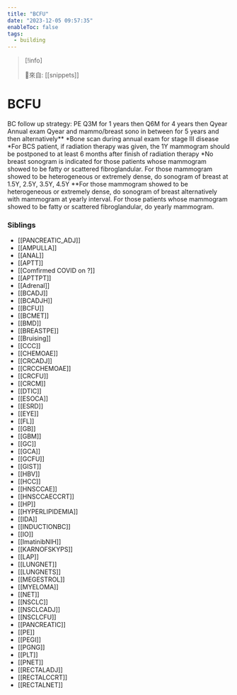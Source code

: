 ```yaml
---
title: "BCFU"
date: "2023-12-05 09:57:35"
enableToc: false
tags:
  - building
---
```


> [!info]
>
> 🌱來自: [[snippets]]

# BCFU

BC follow up strategy:
PE Q3M for 1 years then Q6M for 4 years then Qyear
Annual exam Qyear and mammo/breast sono in between for 5 years and then alternatively**
*Bone scan during annual exam for stage III disease
*For BCS patient, if radiation therapy was given, the 1Y mammogram should be postponed to at least 6 months after finish of radiation therapy
\*No breast sonogram is indicated for those patients whose mammogram showed to be fatty or scattered fibroglandular. For those mammogram showed to be heterogeneous or extremely dense, do sonogram of breast at 1.5Y, 2.5Y, 3.5Y, 4.5Y
**For those mammogram showed to be heterogeneous or extremely dense, do sonogram of breast alternatively with mammogram at yearly interval. For those patients whose mammogram showed to be fatty or scattered fibroglandular, do yearly mammogram.

### Siblings

- [[PANCREATIC_ADJ]]
- [[AMPULLA]]
- [[ANAL]]
- [[APTT]]
- [[Comfirmed COVID on ?]]
- [[APTTPT]]
- [[Adrenal]]
- [[BCADJ]]
- [[BCADJH]]
- [[BCFU]]
- [[BCMET]]
- [[BMD]]
- [[BREASTPE]]
- [[Bruising]]
- [[CCC]]
- [[CHEMOAE]]
- [[CRCADJ]]
- [[CRCCHEMOAE]]
- [[CRCFU]]
- [[CRCM]]
- [[DTIC]]
- [[ESOCA]]
- [[ESRD]]
- [[EYE]]
- [[FL]]
- [[GB]]
- [[GBM]]
- [[GC]]
- [[GCA]]
- [[GCFU]]
- [[GIST]]
- [[HBV]]
- [[HCC]]
- [[HNSCCAE]]
- [[HNSCCAECCRT]]
- [[HP]]
- [[HYPERLIPIDEMIA]]
- [[IDA]]
- [[INDUCTIONBC]]
- [[IO]]
- [[ImatinibNIH]]
- [[KARNOFSKYPS]]
- [[LAP]]
- [[LUNGNET]]
- [[LUNGNETS]]
- [[MEGESTROL]]
- [[MYELOMA]]
- [[NET]]
- [[NSCLC]]
- [[NSCLCADJ]]
- [[NSCLCFU]]
- [[PANCREATIC]]
- [[PE]]
- [[PEGI]]
- [[PGNG]]
- [[PLT]]
- [[PNET]]
- [[RECTALADJ]]
- [[RECTALCCRT]]
- [[RECTALNET]]

